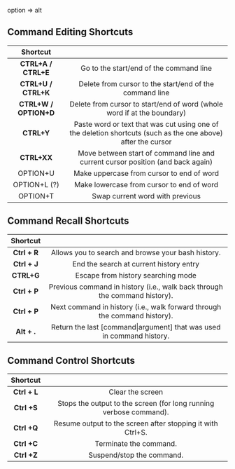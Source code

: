 option => alt

## Command Editing Shortcuts
|       Shortcut        |                                                                                                              |
| :-------------------: | :----------------------------------------------------------------------------------------------------------: |
|  **CTRL+A / CTRL+E**  |                                   Go to the start/end of the command line                                    |
|  **CTRL+U / CTRL+K**  |                           Delete from cursor to the start/end of the command line                            |
| **CTRL+W / OPTION+D** |                   Delete from cursor to start/end of word (whole word if at the boundary)                    |
|      **CTRL+Y**       | Paste word or text that was cut using one of the deletion shortcuts (such as the one above) after the cursor |
|      **CTRL+XX**      |               Move between start of command line and current cursor position (and back again)                |
|       OPTION+U        |                                  Make uppercase from cursor to end of word                                   |
|     OPTION+L (?)      |                                  Make lowercase from cursor to end of word                                   |
|       OPTION+T        |                                       Swap current word with previous                                        |

## Command Recall Shortcuts
|   Shortcut   |                                                                            |
| :----------: | :------------------------------------------------------------------------: |
| **Ctrl + R** |             Allows you to search and browse your bash history.             |
| **Ctrl + J** |                  End the search at current history entry                   |
|  **CTRL+G**  |                     Escape from history searching mode                     |
| **Ctrl + P** | Previous command in history (i.e., walk back through the command history). |
| **Ctrl + P** | Next command in history (i.e., walk forward through the command history).  |
| **Alt + .**  |   Return the last [command\|argument] that was used in command history.    |

## Command Control Shortcuts
|   Shortcut   |                                                                    |
| :----------: | :----------------------------------------------------------------: |
| **Ctrl + L** |                          Clear the screen                          |
| **Ctrl +S**  | Stops the output to the screen (for long running verbose command). |
| **Ctrl +Q**  |     Resume output to the screen after stopping it with Ctrl+S.     |
| **Ctrl +C**  |                       Terminate the command.                       |
| **Ctrl +Z**  |                     Suspend/stop the command.                      |
